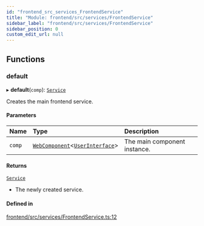 ```yaml
---
id: "frontend_src_services_FrontendService"
title: "Module: frontend/src/services/FrontendService"
sidebar_label: "frontend/src/services/FrontendService"
sidebar_position: 0
custom_edit_url: null
---
```


## Functions

### default

▸ **default**(`comp`): [`Service`](../classes/common_web_services_Service.Service.md)

Creates the main frontend service.

#### Parameters

| Name | Type | Description |
| :------ | :------ | :------ |
| `comp` | [`WebComponent`](../classes/common_web_component_WebComponent.WebComponent.md)<[`UserInterface`](../classes/common_web_ui_UserInterface.UserInterface.md)\> | The main component instance. |

#### Returns

[`Service`](../classes/common_web_services_Service.Service.md)

- The newly created service.

#### Defined in

[frontend/src/services/FrontendService.ts:12](https://github.com/Soroush9978/rds-ng/blob/165bdc6/src/frontend/src/services/FrontendService.ts#L12)
